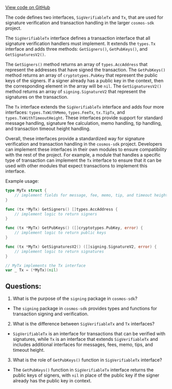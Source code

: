 [View code on GitHub](https://github.com/cosmos/cosmos-sdk.git/x/auth/signing/sig_verifiable_tx.go)

The code defines two interfaces, `SigVerifiableTx` and `Tx`, that are used for signature verification and transaction handling in the larger `cosmos-sdk` project.

The `SigVerifiableTx` interface defines a transaction interface that all signature verification handlers must implement. It extends the `types.Tx` interface and adds three methods: `GetSigners()`, `GetPubKeys()`, and `GetSignaturesV2()`. 

The `GetSigners()` method returns an array of `types.AccAddress` that represent the addresses that have signed the transaction. The `GetPubKeys()` method returns an array of `cryptotypes.PubKey` that represent the public keys of the signers. If a signer already has a public key in the context, then the corresponding element in the array will be `nil`. The `GetSignaturesV2()` method returns an array of `signing.SignatureV2` that represent the signatures on the transaction.

The `Tx` interface extends the `SigVerifiableTx` interface and adds four more interfaces: `types.TxWithMemo`, `types.FeeTx`, `tx.TipTx`, and `types.TxWithTimeoutHeight`. These interfaces provide support for standard message handling, signature fee calculation, memo handling, tip handling, and transaction timeout height handling.

Overall, these interfaces provide a standardized way for signature verification and transaction handling in the `cosmos-sdk` project. Developers can implement these interfaces in their own modules to ensure compatibility with the rest of the project. For example, a module that handles a specific type of transaction can implement the `Tx` interface to ensure that it can be used with other modules that expect transactions to implement this interface. 

Example usage:

```go
type MyTx struct {
    // implement fields for message, fee, memo, tip, and timeout height
}

func (tx *MyTx) GetSigners() []types.AccAddress {
    // implement logic to return signers
}

func (tx *MyTx) GetPubKeys() ([]cryptotypes.PubKey, error) {
    // implement logic to return public keys
}

func (tx *MyTx) GetSignaturesV2() ([]signing.SignatureV2, error) {
    // implement logic to return signatures
}

// MyTx implements the Tx interface
var _ Tx = (*MyTx)(nil)
```
## Questions: 
 1. What is the purpose of the `signing` package in `cosmos-sdk`?
- The `signing` package in `cosmos-sdk` provides types and functions for transaction signing and verification.

2. What is the difference between `SigVerifiableTx` and `Tx` interfaces?
- `SigVerifiableTx` is an interface for transactions that can be verified with signatures, while `Tx` is an interface that extends `SigVerifiableTx` and includes additional interfaces for messages, fees, memo, tips, and timeout height.

3. What is the role of `GetPubKeys()` function in `SigVerifiableTx` interface?
- The `GetPubKeys()` function in `SigVerifiableTx` interface returns the public keys of signers, with `nil` in place of the public key if the signer already has the public key in context.